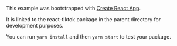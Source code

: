 This example was bootstrapped with [Create React App](https://github.com/facebook/create-react-app).

It is linked to the react-tiktok package in the parent directory for development purposes.

You can run `yarn install` and then `yarn start` to test your package.
